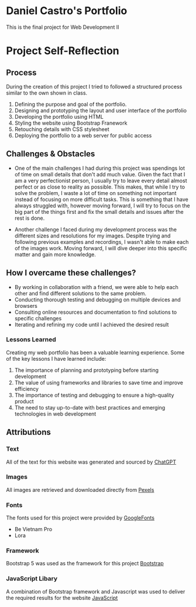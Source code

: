 # Daniel Castro's Portfolio
This is the final project for Web Development II

# Project Self-Reflection

## Process
During the creation of this project I tried to followed a structured process similar to the own shown in class.

1. Defining the purpose and goal of the portfolio.
2. Designing and prototyping the layout and user interface of the portfolio
3. Developing the portfolio using HTML 
4. Styling the website using Bootstrap Franework 
5. Retouching details with CSS stylesheet
6. Deploying the portfolio to a web server for public access

## Challenges & Obstacles 
- One of the main challenges I had during this project was spendings lot of time on small details that don't add much value. Given the fact that I am a very perfectionist person, I usually try to leave every detail almost perfect or as close to reality as possible. This makes, that while I try to solve the problem, I waste a lot of time on something not important instead of focusing on more difficult tasks. This is something that I have always struggled with, however moving forward, I will try to focus on the big part of the things first and fix the small details and issues after the rest is done. 

- Another challenge I faced during my development process was the different sizes and resolutions for my images. Despite trying and following previous examples and recordings, I wasn't able to make each of the images work. Moving forward, I will dive deeper into this specific matter and gain more knowledge. 

## How I overcame these challenges? 
- By working in collaboration with a friend, we were able to help each other and find different solutions to the same problem. 
- Conducting thorough testing and debugging on multiple devices and browsers
- Consulting online resources and documentation to find solutions to specific challenges
- Iterating and refining my code until I achieved the desired result

### Lessons Learned
Creating my web portfolio has been a valuable learning experience. Some of the key lessons I have learned include:

1. The importance of planning and prototyping before starting development
2. The value of using frameworks and libraries to save time and improve efficiency
3. The importance of testing and debugging to ensure a high-quality product
4. The need to stay up-to-date with best practices and emerging technologies in web development

## Attributions

### Text
All of the text for this website was generated and sourced by [ChatGPT](https://chat.openai.com/)

### Images
All images are retrieved and downloaded directly from [Pexels](https://www.pexels.com/)

### Fonts
The fonts used for this project were provided by [GoogleFonts](https://fonts.google.com/)
- Be Vietnam Pro
- Lora

### Framework
Bootstrap 5 was used as the framework for this project [Bootstrap](https://getbootstrap.com/)

### JavaScript Libary 
A combination of Bootstrap framework and Javascript was used to deliver the required results for the website [JavaScript](https://www.javascript.com/)









[def]: https://www.javascript.com/